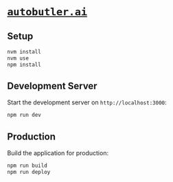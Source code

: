 # [`autobutler.ai`](https://autobutler.ai)

## Setup

```bash
nvm install
nvm use
npm install
```

## Development Server

Start the development server on `http://localhost:3000`:

```bash
npm run dev
```

## Production

Build the application for production:

```bash
npm run build
npm run deploy
```
